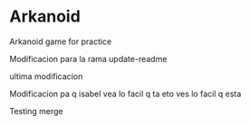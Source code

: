 # Arkanoid
Arkanoid game for practice

Modificacion para la rama update-readme

ultima modificacion

Modificacion pa q isabel vea lo facil q ta eto 
ves lo facil q esta


Testing merge